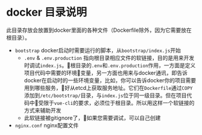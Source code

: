 # docker 目录说明

此目录存放会放置到docker里面的各种文件（Dockerfile除外，因为它需要放在根目录）。

- `bootstrap` docker启动时需要运行的脚本，从`bootstrap/index.js`开始
   - `.env` & `.env.production` 指向根目录相应文件的软链接，目的是用来开发时调试`index.js`。根目录的`.env`和`.env.production`作用，一方面是定义项目代码中需要的环境变量，另一方面也用来与docker通讯，即告诉docker在启动时的一些环境变量，比如，你可以告诉docker你的项目需要用到哪些服务，好从etcd上获取服务地址。它们在`Dockerfile`通过`COPY`添加到`/etc/bootstrap/`目录，与`index.js`位于同一级目录。但在项目代码中受限于`vue-cli`的要求，必须位于根目录。所以用这样一个软链接的方式来辅助开发
   - 此软链接被gitignore了，如果您需要调试，可以自己创建
- `nginx.conf` nginx配置文件

